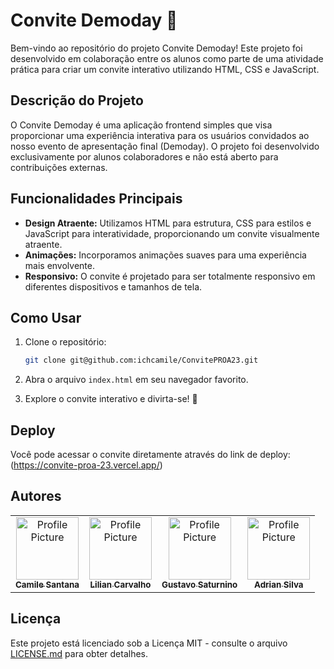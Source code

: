 # Convite Demoday 🌟

Bem-vindo ao repositório do projeto Convite Demoday! Este projeto foi desenvolvido em colaboração entre os alunos como parte de uma atividade prática para criar um convite interativo utilizando HTML, CSS e JavaScript.

## Descrição do Projeto

O Convite Demoday é uma aplicação frontend simples que visa proporcionar uma experiência interativa para os usuários convidados ao nosso evento de apresentação final (Demoday). O projeto foi desenvolvido exclusivamente por alunos colaboradores e não está aberto para contribuições externas.

## Funcionalidades Principais

- **Design Atraente:** Utilizamos HTML para estrutura, CSS para estilos e JavaScript para interatividade, proporcionando um convite visualmente atraente.
- **Animações:** Incorporamos animações suaves para uma experiência mais envolvente.
- **Responsivo:** O convite é projetado para ser totalmente responsivo em diferentes dispositivos e tamanhos de tela.

## Como Usar

1. Clone o repositório:

   ```bash
   git clone git@github.com:ichcamile/ConvitePROA23.git
   ```

2. Abra o arquivo `index.html` em seu navegador favorito.

3. Explore o convite interativo e divirta-se! 🎉

## Deploy

Você pode acessar o convite diretamente através do link de deploy: (https://convite-proa-23.vercel.app/)

## Autores

<table>
  <tr>
    <td align="center">
      <a href="#">
        <img src="https://avatars.githubusercontent.com/u/84331711?v=4" width="100px;" alt="Profile Picture"/><br>
        <sub>
          <b>Camile Santana</b>
        </sub>
      </a>
    </td>
    <td align="center">
      <a href="#">
        <img src="https://avatars.githubusercontent.com/u/126375437?v=4" width="100px;" alt="Profile Picture"/><br>
        <sub>
          <b>Lilian Carvalho</b>
        </sub>
      </a>
    </td>
    <td align="center">
      <a href="#">
        <img src="https://avatars.githubusercontent.com/u/118837016?v=4" width="100px;" alt="Profile Picture"/><br>
        <sub>
          <b>Gustavo Saturnino</b>
        </sub>
      </a>
    </td>
     <td align="center">
      <a href="#">
        <img src="https://avatars.githubusercontent.com/u/92550724?v=4" width="100px;" alt="Profile Picture"/><br>
        <sub>
          <b>Adrian Silva</b>
        </sub>
      </a>
    </td>
  </tr>
</table>

## Licença

Este projeto está licenciado sob a Licença MIT - consulte o arquivo [LICENSE.md](LICENSE.md) para obter detalhes.
